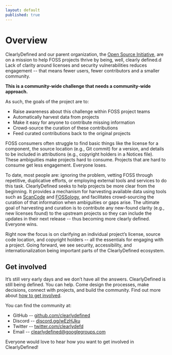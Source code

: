 ```yaml
---
layout: default
published: true
---
```


# Overview

ClearlyDefined and our parent organization, the [Open Source Initiative](https://opensource.org/working_groups#clearly),
are on a mission to help FOSS projects thrive by being, well, clearly defined.d Lack  of clarity
around licenses and security vulnerabilities reduces engagement -- that means fewer users, fewer
contributors and a smaller community.

**This is a community-wide challenge that needs a community-wide approach.**

As such, the goals of the project are to:

* Raise awareness about this challenge within FOSS project teams
* Automatically harvest data from projects
* Make it easy for anyone to contribute missing information
* Crowd-source the curation of these contributions
* Feed curated contributions back to the original projects

FOSS consumers often struggle to find basic things like the license for a component, the source location
(e.g., Git commit) for a version, and details to be included in attributions (e.g., copyright holders in a
Notices file). These ambiguities make projects hard to consume. Projects that are hard to consume get less
engagement. Everyone loses.

To date, most people are: ignoring the problem, vetting FOSS through repetitive, duplicative efforts, or
employing external tools and services to do this task. ClearlyDefined seeks to help projects be more clear
from the beginning. It provides a mechanism for harvesting available data using tools such as
[ScanCode](https://github.com/nexB/scancode-toolkit) and [FOSSology](https://www.fossology.org), and
facilitates crowd-sourcing the curation of that information when ambiguities or gaps arise. The ultimate
goal of harvesting and curation is to contribute any new-found clarity (e.g., new licenses found) to the
upstream projects so they can include the updates in their next release -- thus becoming more clearly
defined. Everyone wins.

Right now the focus is on clarifying an individual project’s license, source code location, and copyright
holders -- all the essentials for engaging with a project. Going forward, we see security, accessibility,
and internationalization being important parts of the ClearlyDefined ecosystem.

## Get involved

It’s still very early days and we don’t have all the answers. ClearlyDefined is still being defined. You
can help. Come design the processes, make decisions, connect with projects, and build the community. Find
out more about
[how to get involved](https://docs.clearlydefined.io/get-involved).

You can find the community at:

* GitHub -- [github.com/clearlydefined](https://github.com/clearlydefined)
* Discord -- [discord.gg/wEzHJku](https://discord.gg/wEzHJku)
* Twitter -- [twitter.com/clearlydefd](https://twitter.com/clearlydefd)
* Email -- [clearlydefined@googlegroups.com](mailto:clearlydefined@googlegroups.com)

Everyone would love to hear how you want to get involved in ClearlyDefined!
